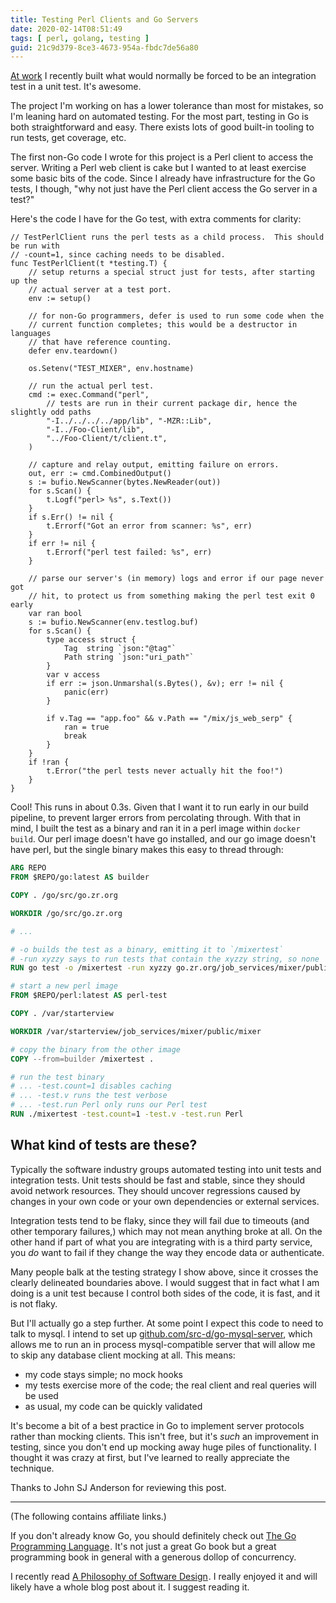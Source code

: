 ```yaml
---
title: Testing Perl Clients and Go Servers
date: 2020-02-14T08:51:49
tags: [ perl, golang, testing ]
guid: 21c9d379-8ce3-4673-954a-fbdc7de56a80
---
```

[At work](https://web.archive.org/web/20190330183125/https://www.ziprecruiter.com/hiring/technology) I recently built what
would normally be forced to be an integration test in a unit test.  It's
awesome.

<!--more-->

The project I'm working on has a lower tolerance than most for mistakes, so I'm
leaning hard on automated testing.  For the most part, testing in Go is both
straightforward and easy.  There exists lots of good built-in tooling to run
tests, get coverage, etc.

The first non-Go code I wrote for this project is a Perl client to access the
server.  Writing a Perl web client is cake but I wanted to at least exercise
some basic bits of the code.  Since I already have infrastructure for the Go
tests, I though, "why not just have the Perl client access the Go server in a
test?"

Here's the code I have for the Go test, with extra comments for clarity:

```golang
// TestPerlClient runs the perl tests as a child process.  This should be run with
// -count=1, since caching needs to be disabled.
func TestPerlClient(t *testing.T) {
	// setup returns a special struct just for tests, after starting up the
	// actual server at a test port.
	env := setup()

	// for non-Go programmers, defer is used to run some code when the
	// current function completes; this would be a destructor in languages
	// that have reference counting.
	defer env.teardown()

	os.Setenv("TEST_MIXER", env.hostname)

	// run the actual perl test.
	cmd := exec.Command("perl",
		// tests are run in their current package dir, hence the slightly odd paths
		"-I../../../../app/lib", "-MZR::Lib",
		"-I../Foo-Client/lib",
		"../Foo-Client/t/client.t",
	)

	// capture and relay output, emitting failure on errors.
	out, err := cmd.CombinedOutput()
	s := bufio.NewScanner(bytes.NewReader(out))
	for s.Scan() {
		t.Logf("perl> %s", s.Text())
	}
	if s.Err() != nil {
		t.Errorf("Got an error from scanner: %s", err)
	}
	if err != nil {
		t.Errorf("perl test failed: %s", err)
	}

	// parse our server's (in memory) logs and error if our page never got
	// hit, to protect us from something making the perl test exit 0 early
	var ran bool
	s := bufio.NewScanner(env.testlog.buf)
	for s.Scan() {
		type access struct {
			Tag  string `json:"@tag"`
			Path string `json:"uri_path"`
		}
		var v access
		if err := json.Unmarshal(s.Bytes(), &v); err != nil {
			panic(err)
		}

		if v.Tag == "app.foo" && v.Path == "/mix/js_web_serp" {
			ran = true
			break
		}
	}
	if !ran {
		t.Error("the perl tests never actually hit the foo!")
	}
}
```

Cool!  This runs in about 0.3s.  Given that I want it to run early in our build
pipeline, to prevent larger errors from percolating through.  With that in
mind, I built the test as a binary and ran it in a perl image within `docker
build`.  Our perl image doesn't have go installed, and our go image doesn't
have perl, but the single binary makes this easy to thread through:

```Dockerfile
ARG REPO
FROM $REPO/go:latest AS builder

COPY . /go/src/go.zr.org

WORKDIR /go/src/go.zr.org

# ...

# -o builds the test as a binary, emitting it to `/mixertest`
# -run xyzzy says to run tests that contain the xyzzy string, so none
RUN go test -o /mixertest -run xyzzy go.zr.org/job_services/mixer/public/mixer

# start a new perl image
FROM $REPO/perl:latest AS perl-test

COPY . /var/starterview

WORKDIR /var/starterview/job_services/mixer/public/mixer

# copy the binary from the other image
COPY --from=builder /mixertest .

# run the test binary
# ... -test.count=1 disables caching
# ... -test.v runs the test verbose
# ... -test.run Perl only runs our Perl test
RUN ./mixertest -test.count=1 -test.v -test.run Perl
```

## What kind of tests are these?

Typically the software industry groups automated testing into unit tests and
integration tests.  Unit tests should be fast and stable, since they should
avoid network resources.  They should uncover regressions caused by changes
in your own code or your own dependencies or external services.

Integration tests tend to be flaky, since they will fail due to timeouts (and
other temporary failures,) which may not mean anything broke at all.  On the
other hand if part of what you are integrating with is a third party service,
you *do* want to fail if they change the way they encode data or authenticate.

Many people balk at the testing strategy I show above, since it crosses the
clearly delineated boundaries above.  I would suggest that in fact what I am
doing is a unit test because I control both sides of the code, it is fast,
and it is not flaky.

But I'll actually go a step further.  At some point I expect this code to need
to talk to mysql.  I intend to set up
[github.com/src-d/go-mysql-server](https://github.com/src-d/go-mysql-server),
which allows me to run an in process mysql-compatible server that will allow me
to skip any database client mocking at all.  This means:

 * my code stays simple; no mock hooks
 * my tests exercise more of the code; the real client and real
   queries will be used
 * as usual, my code can be quickly validated

It's become a bit of a best practice in Go to implement server protocols rather
than mocking clients.  This isn't free, but it's *such* an improvement in
testing, since you don't end up mocking away huge piles of functionality.  I
thought it was crazy at first, but I've learned to really appreciate the
technique.

Thanks to John SJ Anderson for reviewing this post.

---

(The following contains affiliate links.)

If you don't already know Go, you should definitely check out
<a target="_blank" href="https://www.amazon.com/gp/product/0134190440/ref=as_li_tl?ie=UTF8&camp=1789&creative=9325&creativeASIN=0134190440&linkCode=as2&tag=afoolishmanif-20&linkId=44bc682044ff1b8a290c3c35c788e3e5">The Go Programming Language</a><img src="//ir-na.amazon-adsystem.com/e/ir?t=afoolishmanif-20&l=am2&o=1&a=0134190440" width="1" height="1" border="0" alt="" style="border:none !important; margin:0px !important;" />.
It's not just a great Go book but a great programming book in general with a
generous dollop of concurrency.

I recently read
<a target="_blank" href="https://www.amazon.com/gp/product/1732102201/ref=as_li_tl?ie=UTF8&camp=1789&creative=9325&creativeASIN=1732102201&linkCode=as2&tag=afoolishmanif-20&linkId=25f61ccbee6f99d0038e283dd551a943">A Philosophy of Software Design</a><img src="//ir-na.amazon-adsystem.com/e/ir?t=afoolishmanif-20&l=am2&o=1&a=1732102201" width="1" height="1" border="0" alt="" style="border:none !important; margin:0px !important;" />.
I really enjoyed it and will likely have a whole blog post about it.  I suggest
reading it.
